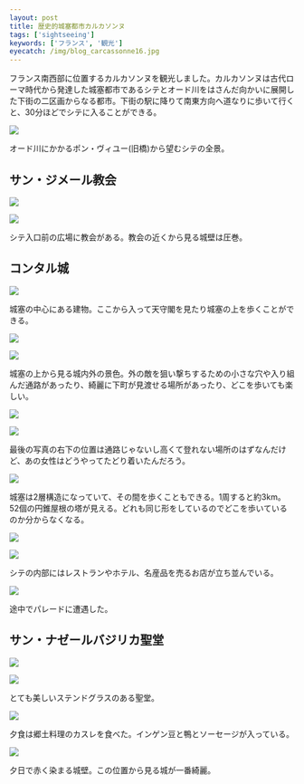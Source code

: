 ```yaml
---
layout: post
title: 歴史的城塞都市カルカソンヌ
tags: ['sightseeing']
keywords: ['フランス', '観光']
eyecatch: /img/blog_carcassonne16.jpg
---
```


フランス南西部に位置するカルカソンヌを観光しました。カルカソンヌは古代ローマ時代から発達した城塞都市であるシテとオード川をはさんだ向かいに展開した下街の二区画からなる都市。下街の駅に降りて南東方向へ道なりに歩いて行くと、30分ほどでシテに入ることができる。

![ ](/img/blog_carcassonne01.jpg)

オード川にかかるポン・ヴィユー(旧橋)から望むシテの全景。

## サン・ジメール教会

![ ](/img/blog_carcassonne02.jpg)

![ ](/img/blog_carcassonne03.jpg)

シテ入口前の広場に教会がある。教会の近くから見る城壁は圧巻。

## コンタル城

![ ](/img/blog_carcassonne04.jpg)

城塞の中心にある建物。ここから入って天守閣を見たり城塞の上を歩くことができる。

![ ](/img/blog_carcassonne05.jpg)

![ ](/img/blog_carcassonne06.jpg)

城塞の上から見る城内外の景色。外の敵を狙い撃ちするための小さな穴や入り組んだ通路があったり、綺麗に下町が見渡せる場所があったり、どこを歩いても楽しい。

![ ](/img/blog_carcassonne07.jpg)

![ ](/img/blog_carcassonne08.jpg)

最後の写真の右下の位置は通路じゃないし高くて登れない場所のはずなんだけど、あの女性はどうやってたどり着いたんだろう。

![ ](/img/blog_carcassonne09.jpg)

城塞は2層構造になっていて、その間を歩くこともできる。1周すると約3km。52個の円錐屋根の塔が見える。どれも同じ形をしているのでどこを歩いているのか分からなくなる。

![ ](/img/blog_carcassonne10.jpg)

![ ](/img/blog_carcassonne11.jpg)

シテの内部にはレストランやホテル、名産品を売るお店が立ち並んでいる。

![ ](/img/blog_carcassonne12.jpg)

途中でパレードに遭遇した。

## サン・ナゼールバジリカ聖堂

![ ](/img/blog_carcassonne13.jpg)

![ ](/img/blog_carcassonne14.jpg)

とても美しいステンドグラスのある聖堂。

![ ](/img/blog_carcassonne15.jpg)

夕食は郷土料理のカスレを食べた。インゲン豆と鴨とソーセージが入っている。

![ ](/img/blog_carcassonne16.jpg)

夕日で赤く染まる城壁。この位置から見る城が一番綺麗。
